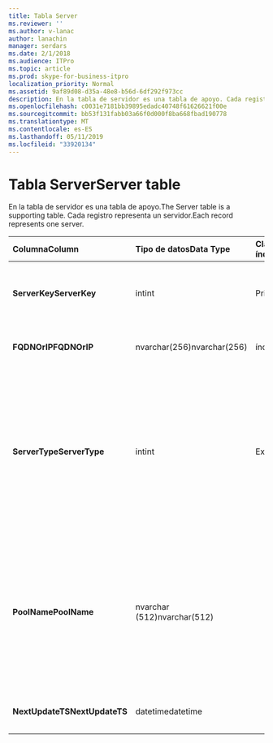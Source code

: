 ```yaml
---
title: Tabla Server
ms.reviewer: ''
ms.author: v-lanac
author: lanachin
manager: serdars
ms.date: 2/1/2018
ms.audience: ITPro
ms.topic: article
ms.prod: skype-for-business-itpro
localization_priority: Normal
ms.assetid: 9af89d08-d35a-48e8-b56d-6df292f973cc
description: En la tabla de servidor es una tabla de apoyo. Cada registro representa un servidor.
ms.openlocfilehash: c0031e7181bb39895edadc40748f61626621f00e
ms.sourcegitcommit: bb53f131fabb03a66f0d000f8ba668fbad190778
ms.translationtype: MT
ms.contentlocale: es-ES
ms.lasthandoff: 05/11/2019
ms.locfileid: "33920134"
---
```

# <a name="server-table"></a><span data-ttu-id="43323-104">Tabla Server</span><span class="sxs-lookup"><span data-stu-id="43323-104">Server table</span></span>
 
<span data-ttu-id="43323-105">En la tabla de servidor es una tabla de apoyo.</span><span class="sxs-lookup"><span data-stu-id="43323-105">The Server table is a supporting table.</span></span> <span data-ttu-id="43323-106">Cada registro representa un servidor.</span><span class="sxs-lookup"><span data-stu-id="43323-106">Each record represents one server.</span></span> 
  
|<span data-ttu-id="43323-107">**Columna**</span><span class="sxs-lookup"><span data-stu-id="43323-107">**Column**</span></span>|<span data-ttu-id="43323-108">**Tipo de datos**</span><span class="sxs-lookup"><span data-stu-id="43323-108">**Data Type**</span></span>|<span data-ttu-id="43323-109">**Clave o índice**</span><span class="sxs-lookup"><span data-stu-id="43323-109">**Key/Index**</span></span>|<span data-ttu-id="43323-110">**Detalles**</span><span class="sxs-lookup"><span data-stu-id="43323-110">**Details**</span></span>|
|:-----|:-----|:-----|:-----|
|<span data-ttu-id="43323-111">**ServerKey**</span><span class="sxs-lookup"><span data-stu-id="43323-111">**ServerKey**</span></span> <br/> |<span data-ttu-id="43323-112">int</span><span class="sxs-lookup"><span data-stu-id="43323-112">int</span></span>  <br/> |<span data-ttu-id="43323-113">Primary</span><span class="sxs-lookup"><span data-stu-id="43323-113">Primary</span></span>  <br/> |<span data-ttu-id="43323-114">Número único que identifica el servidor.</span><span class="sxs-lookup"><span data-stu-id="43323-114">Unique number identifying the server.</span></span>  <br/> |
|<span data-ttu-id="43323-115">**FQDNOrIP**</span><span class="sxs-lookup"><span data-stu-id="43323-115">**FQDNOrIP**</span></span> <br/> |<span data-ttu-id="43323-116">nvarchar(256)</span><span class="sxs-lookup"><span data-stu-id="43323-116">nvarchar(256)</span></span>  <br/> |<span data-ttu-id="43323-117">índice</span><span class="sxs-lookup"><span data-stu-id="43323-117">index</span></span>  <br/> |<span data-ttu-id="43323-118">Cadena de dirección MAC.</span><span class="sxs-lookup"><span data-stu-id="43323-118">MAC address string.</span></span>  <br/> |
|<span data-ttu-id="43323-119">**ServerType**</span><span class="sxs-lookup"><span data-stu-id="43323-119">**ServerType**</span></span> <br/> |<span data-ttu-id="43323-120">int</span><span class="sxs-lookup"><span data-stu-id="43323-120">int</span></span>  <br/> |<span data-ttu-id="43323-121">Externa</span><span class="sxs-lookup"><span data-stu-id="43323-121">Foreign</span></span>  <br/> |<span data-ttu-id="43323-122">1: servidor de mediación</span><span class="sxs-lookup"><span data-stu-id="43323-122">1: Mediation Server</span></span>  <br/> <span data-ttu-id="43323-123">2: A / V conferencia Server16394: A V perimetral v32769: puerta de enlace</span><span class="sxs-lookup"><span data-stu-id="43323-123">2: A/V Conferencing Server16394: A/V Edge service32769: Gateway</span></span>  <br/> |
|<span data-ttu-id="43323-124">**PoolName**</span><span class="sxs-lookup"><span data-stu-id="43323-124">**PoolName**</span></span> <br/> |<span data-ttu-id="43323-125">nvarchar (512)</span><span class="sxs-lookup"><span data-stu-id="43323-125">nvarchar(512)</span></span>  <br/> ||<span data-ttu-id="43323-126">El servidor pertenece al grupo de servidores.</span><span class="sxs-lookup"><span data-stu-id="43323-126">Pool the server belongs to.</span></span> <span data-ttu-id="43323-127">Solo se aplica en lugar de A y servidor de conferencia A/v.</span><span class="sxs-lookup"><span data-stu-id="43323-127">Only applicable for the A/V Conferencing Server.</span></span>  <br/> |
|<span data-ttu-id="43323-128">**NextUpdateTS**</span><span class="sxs-lookup"><span data-stu-id="43323-128">**NextUpdateTS**</span></span> <br/> |<span data-ttu-id="43323-129">datetime</span><span class="sxs-lookup"><span data-stu-id="43323-129">datetime</span></span>  <br/> ||<span data-ttu-id="43323-130">Sólo para uso interno.</span><span class="sxs-lookup"><span data-stu-id="43323-130">For internal use only.</span></span>  <br/> |
   

